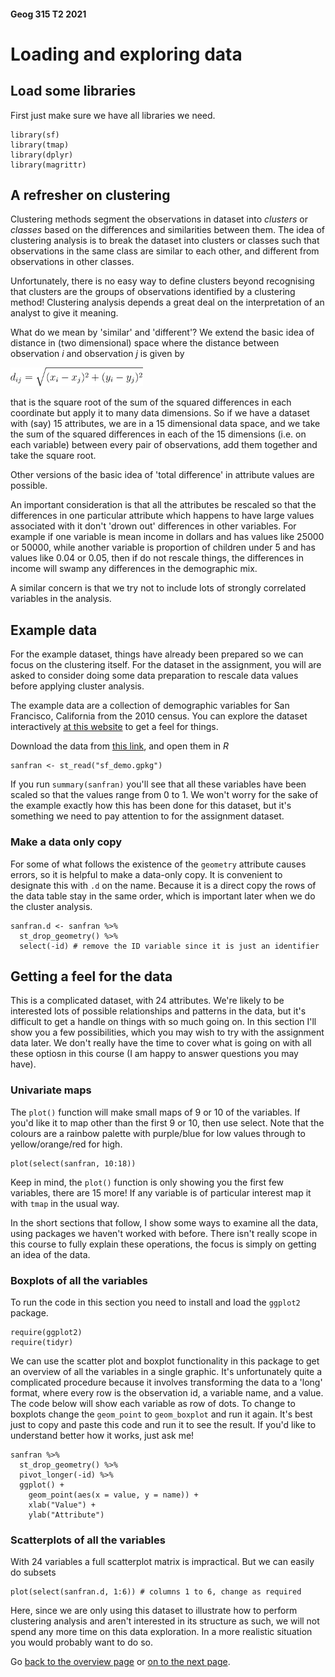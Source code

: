 #### Geog 315 T2 2021
# Loading and exploring data
## Load some libraries
First just make sure we have all libraries we need.

```{r}
library(sf)
library(tmap)
library(dplyr)
library(magrittr)
```

## A refresher on clustering
Clustering methods segment the observations in dataset into _clusters_ or _classes_ based on the differences and similarities between them. The idea of clustering analysis is to break the dataset into clusters or classes such that observations in the same class are similar to each other, and different from observations in other classes.

Unfortunately, there is no easy way to define clusters beyond recognising that clusters are the groups of observations identified by a clustering method! Clustering analysis depends a great deal on the interpretation of an analyst to give it meaning.

What do we mean by 'similar' and 'different'? We extend the basic idea of distance in (two dimensional) space where the distance between observation _i_ and observation _j_ is given by

<img src="pythagoras.png" style="height:30px;">

that is the square root of the sum of the squared differences in each coordinate but apply it to many data dimensions. So if we have a dataset with (say) 15 attributes, we are in a 15 dimensional data space, and we take the sum of the squared differences in each of the 15 dimensions (i.e. on each variable) between every pair of observations, add them together and take the square root.

Other versions of the basic idea of 'total difference' in attribute values are possible.

An important consideration is that all the attributes be rescaled so that the differences in one particular attribute which happens to have large values associated with it don't 'drown out' differences in other variables. For example if one variable is mean income in dollars and has values like 25000 or 50000, while another variable is proportion of children under 5 and has values like 0.04 or 0.05, then if do not rescale things, the differences in income will swamp any differences in the demographic mix.

A similar concern is that we try not to include lots of strongly correlated variables in the analysis.

## Example data
For the example dataset, things have already been prepared so we can focus on the clustering itself. For the dataset in the assignment, you will are asked to consider doing some data preparation to rescale data values before applying cluster analysis.

The example data are a collection of demographic variables for San Francisco, California from the 2010 census. You can explore the dataset interactively [at this website](http://lucguillemot.com/bayareageodemo/) to get a feel for things.

Download the data from [this link](sf_demo.gpkg?raw=true), and open them in _R_

```{r}
sanfran <- st_read("sf_demo.gpkg")
```

If you run `summary(sanfran)` you'll see that all these variables have been scaled so that the values range from 0 to 1. We won't worry for the sake of the example exactly how this has been done for this dataset, but it's something we need to pay attention to for the assignment dataset.

### Make a data only copy
For some of what follows the existence of the `geometry` attribute causes errors, so it is helpful to make a data-only copy. It is convenient to designate this with `.d` on the name. Because it is a direct copy the rows of the data table stay in the same order, which is important later when we do the cluster analysis.

```{r}
sanfran.d <- sanfran %>%
  st_drop_geometry() %>%
  select(-id) # remove the ID variable since it is just an identifier
```

## Getting a feel for the data
This is a complicated dataset, with 24 attributes. We're likely to be interested lots of possible relationships and patterns in the data, but it's difficult to get a handle on things with so much going on. In this section I'll show you a few possibilities, which you may wish to try with the assignment data later. We don't really have the time to cover what is going on with all these optiosn in this course (I am happy to answer questions you may have).

### Univariate maps
The `plot()` function will make small maps of 9 or 10 of the variables. If you'd like it to map other than the first 9 or 10, then use select. Note that the colours are a rainbow palette with purple/blue for low values through to yellow/orange/red for high.

```{r}
plot(select(sanfran, 10:18))
```

Keep in mind, the `plot()` function is only showing you the first few variables, there are 15 more! If any variable is of particular interest map it with `tmap` in the usual way.

In the short sections that follow, I show some ways to examine all the data, using packages we haven't worked with before. There isn't really scope in this course to fully explain these operations, the focus is simply on getting an idea of the data.

### Boxplots of all the variables
To run the code in this section you need to install and load the `ggplot2` package.

```{r}
require(ggplot2)
require(tidyr)
```

We can use the scatter plot and boxplot functionality in this package to get an overview of all the variables in a single graphic. It's unfortunately quite a complicated procedure because it involves transforming the data to a 'long' format, where every row is the observation id, a variable name, and a value. The code below will show each variable as row of dots. To change to boxplots change the `geom_point` to `geom_boxplot` and run it again. It's best just to copy and paste this code and run it to see the result. If you'd like to understand better how it works, just ask me!

```{r}
sanfran %>%
  st_drop_geometry() %>%
  pivot_longer(-id) %>%
  ggplot() +
    geom_point(aes(x = value, y = name)) +
    xlab("Value") +
    ylab("Attribute")
```

### Scatterplots of all the variables
With 24 variables a full scatterplot matrix is impractical. But we can easily do subsets

```{r}
plot(select(sanfran.d, 1:6)) # columns 1 to 6, change as required
```

Here, since we are only using this dataset to illustrate how to perform clustering analysis and aren't interested in its structure as such, we will not spend any more time on this data exploration. In a more realistic situation you would probably want to do so.

Go [back to the overview page](README.md) or [on to the next page](clustering-analysis-02-making-and-mapping-k-means-clusters.md).
